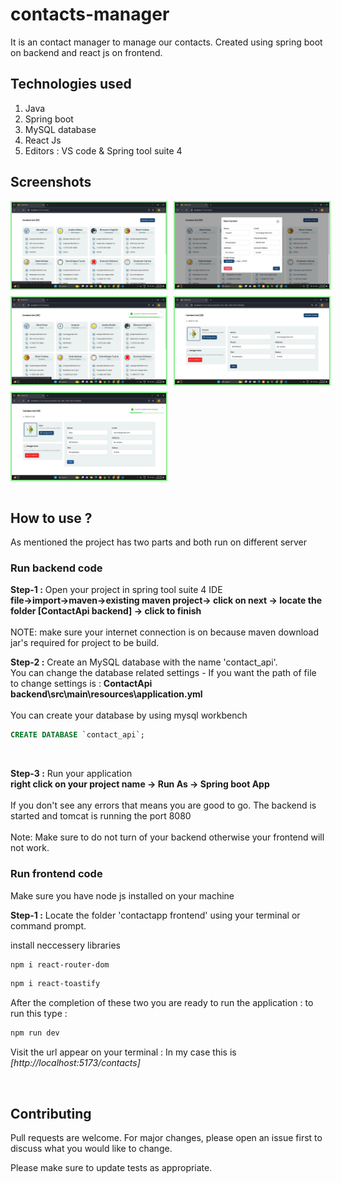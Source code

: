 # contacts-manager
It is an contact manager to manage our contacts. Created using spring boot on backend and react js on frontend.

## Technologies used
   1. Java
   2. Spring boot
   3. MySQL database
   4. React Js
   5. Editors : VS code & Spring tool suite 4

## Screenshots

<div style="display: flex;flex-direction: column; grid-gap: 10px;">
    <div style="display: flex; grid-gap: 10px;">
        <img src="screenshots/1.png" alt="screenshots" width="49%" style="border: 2px solid lightgreen"/>
        <img src="screenshots/2.png" alt="screenshots" width="49%" style="border: 2px solid lightgreen"/>
    </div>
    <div style="display: flex; grid-gap: 10px;">
        <img src="screenshots/3.png" alt="screenshots" width="49%" style="border: 2px solid lightgreen"/>
        <img src="screenshots/4.png" alt="screenshots" width="49%" style="border: 2px solid lightgreen"/>
    </div>
      <div style="display: flex; grid-gap: 10px;">
        <img src="screenshots/5.png" alt="screenshots" width="49%" style="border: 2px solid lightgreen"/>
    </div>
</div>
<br>

## How to use ?
  As mentioned the project has two parts and both run on different server

### Run backend code
    
 <b>Step-1 :</b> Open your project in spring tool suite 4 IDE <br>
   <b>file->import->maven->existing maven project-> click on next -> locate the folder [ContactApi backend] -> click to finish</b>
   <br><br>
   NOTE: make sure your internet connection is on because maven download jar's required for project to be build.

 <b>Step-2 :</b> Create an MySQL database with the name 'contact_api'.<br>
  You can change the database related settings - If you want the path of file to change settings is : <b> ContactApi backend\src\main\resources\application.yml</b><br><br>
   You can create your database by using mysql workbench 

```sql
CREATE DATABASE `contact_api`;
```
   <br>
      
 <b>Step-3 :</b> Run your application <br>
   <b>right click on your project name -> Run As -> Spring boot App</b>
   <br><br>
   If you don't see any errors that means you are good to go. The backend is started and tomcat is running the port 8080
    <br><br>
   Note: Make sure to do not turn of your backend otherwise your frontend will not work.

### Run frontend code
 Make sure you have node js installed on your machine 


 <b>Step-1 :</b> Locate the folder 'contactapp frontend' using your terminal or command prompt.<br>
   
   install neccessery libraries 

```sh
npm i react-router-dom
```
```sh
npm i react-toastify
```
After the completion of these two you are ready to run the application : to run this type : 
```sh
npm run dev
```
Visit the url appear on your terminal : In my case this is <i>[http://localhost:5173/contacts]</i>

   <br>
   
## Contributing

Pull requests are welcome. For major changes, please open an issue first
to discuss what you would like to change.

Please make sure to update tests as appropriate.
